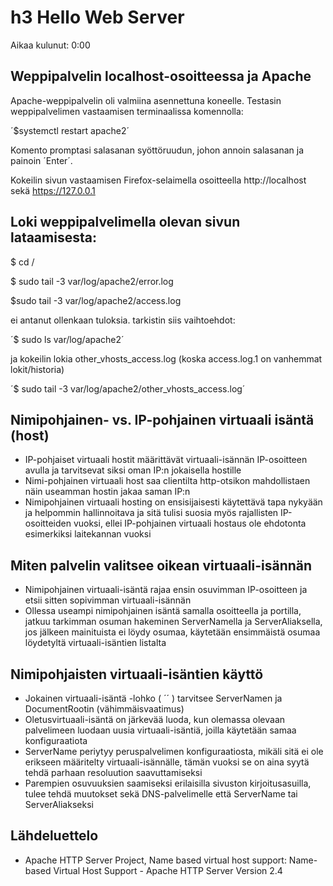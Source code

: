 # h3 Hello Web Server

Aikaa kulunut: 0:00

## Weppipalvelin localhost-osoitteessa ja Apache

Apache-weppipalvelin oli valmiina asennettuna koneelle.
Testasin weppipalvelimen vastaamisen terminaalissa komennolla:

´$systemctl restart apache2´

Komento promptasi salasanan syöttöruudun, johon annoin salasanan ja painoin ´Enter´.

Kokeilin sivun vastaamisen Firefox-selaimella osoitteella http://localhost sekä https://127.0.0.1



## Loki weppipalvelimella olevan sivun lataamisesta:


$ cd /

$ sudo tail -3 var/log/apache2/error.log



$sudo tail -3 var/log/apache2/access.log

ei antanut ollenkaan tuloksia. tarkistin siis vaihtoehdot:

´$ sudo ls var/log/apache2´


 ja kokeilin lokia other_vhosts_access.log (koska access.log.1 on vanhemmat lokit/historia)

´$ sudo tail -3 var/log/apache2/other_vhosts_access.log´

## Nimipohjainen- vs. IP-pohjainen virtuaali isäntä (host)
-	IP-pohjaiset virtuaali hostit määrittävät virtuaali-isännän IP-osoitteen avulla ja tarvitsevat siksi oman IP:n jokaisella hostille
-	Nimi-pohjainen virtuaali host saa clientilta http-otsikon mahdollistaen näin useamman hostin jakaa saman IP:n
-	Nimipohjainen virtuaali hosting on ensisijaisesti käytettävä tapa nykyään ja helpommin hallinnoitava ja sitä tulisi suosia myös rajallisten IP-osoitteiden vuoksi, ellei IP-pohjainen virtuaali hostaus ole ehdotonta esimerkiksi laitekannan vuoksi
## Miten palvelin valitsee oikean virtuaali-isännän
-	Nimipohjainen virtuaali-isäntä rajaa ensin osuvimman IP-osoitteen ja etsii sitten sopivimman virtuaali-isännän
-	Ollessa useampi nimipohjainen isäntä samalla osoitteella ja portilla, jatkuu tarkimman osuman hakeminen ServerNamella ja ServerAliaksella, jos jälkeen mainituista ei löydy osumaa, käytetään ensimmäistä osumaa löydetyltä virtuaali-isäntien listalta
## Nimipohjaisten virtuaali-isäntien käyttö
-	Jokainen virtuaali-isäntä -lohko ( ´<VirtualHost>´ ) tarvitsee ServerNamen ja DocumentRootin (vähimmäisvaatimus)
-	Oletusvirtuaali-isäntä on järkevää luoda, kun olemassa olevaan palvelimeen luodaan uusia virtuaali-isäntiä, joilla käytetään samaa konfiguraatiota
-	ServerName periytyy peruspalvelimen konfiguraatiosta, mikäli sitä ei ole erikseen määritelty virtuaali-isännälle, tämän vuoksi se on aina syytä tehdä parhaan resoluution saavuttamiseksi
-	Parempien osuvuuksien saamiseksi erilaisilla sivuston kirjoitusasuilla, tulee tehdä muutokset sekä DNS-palvelimelle että ServerName tai ServerAliakseksi


## Lähdeluettelo

- Apache HTTP Server Project, Name based virtual host support: Name-based Virtual Host Support - Apache HTTP Server Version 2.4
